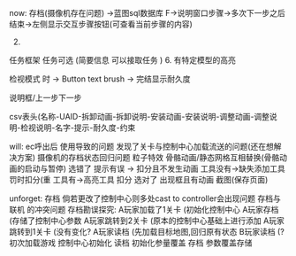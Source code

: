 now:
存档(摄像机存在问题)
->蓝图sql数据库
F->说明窗口步骤->多次下一步之后结束->左侧显示交互步骤按钮(可查看当前步骤的内容)

2.
任务框架
任务可选 (简要信息 可以接取任务 )
6.
有特定模型的高亮	

检视模式 时 -> Button text brush -> 完结显示耐久度

说明框/上一步下一步

csv表头(名称-UAID-拆卸动画-拆卸说明-安装动画-安装说明-调整动画-调整说明-检视说明-名字-提示-耐久度-约束

will:
ec呼出后 使用导致的问题
发现了关卡与控制中心加载流送的问题(还在想解决方案)
摄像机的存档状态回归问题
粒子特效
骨骼动画/静态网格互相替换(骨骼动画的启动与暂停)
选错了 提示有误 -> 扣分且不发生动画
	工具没有->缺失添加工具 罚时扣分(重
	工具有->高亮工具 扣分
选对了 出现框且有动画
截图(保存页面)

unforget:
存档
倘若更改了控制中心则多处cast to controller会出现问题 
存档与联机 的冲突问题
存档勘误探究:
A玩家加载了1关卡	(初始化控制中心
A玩家存档			(存储了控制中心参数
A玩家跳转到2关卡	(原本的控制中心基础上进行添加
A玩家跳转到1关卡	(没有变化?
A玩家读档			(先加载目标地图,回归原有状态
B玩家读档			(?
初次加载游戏 		控制中心初始化
读档				初始化参量覆盖
存档				参数覆盖存储